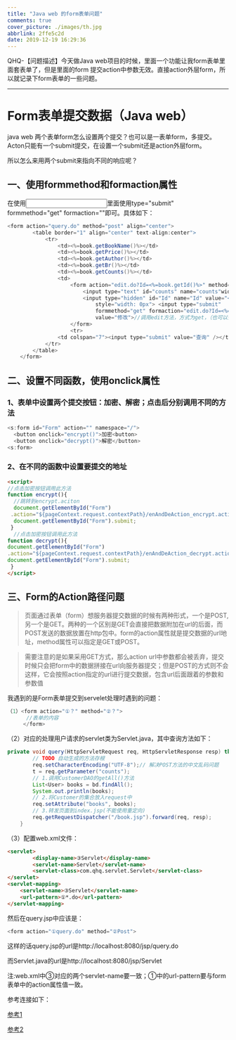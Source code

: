 ```yaml
---
title: "Java web 的form表单问题"
comments: true
cover_picture: ./images/th.jpg
abbrlink: 2ffe5c2d
date: 2019-12-19 16:29:36
---
```

 QHQ-【问题描述】今天做Java web项目的时候，里面一个功能让我form表单里面套表单了，但是里面的form 提交action中参数无效。直接action外层form，所以就记录下form表单的一些问题。
<!-- more -->

---

# Form表单提交数据（Java web）

java web 两个表单form怎么设置两个提交？也可以是一表单form，多提交。Acton只能有一个submit提交，在设置一个submit还是action外层form。

所以怎么来用两个submit来指向不同的响应呢？

## 一、使用formmethod和formaction属性

在使用<input></input>里面使用type="submit" formmethod="get" formaction=""即可。具体如下：

```java
<form action="query.do" method="post" align="center">
		<table border="1" align="center" text-align:center">
			<tr>
				<td><%=book.getBookName()%></td>
				<td><%=book.getPrice()%></td>
				<td><%=book.getAuthor()%></td>
				<td><%=book.getBr()%></td>
				<td><%=book.getCounts()%></td>
				<td>
					<form action="edit.do?Id=<%=book.getId()%>" method="get">
						<input type="text" id="counts" name="counts"width:50px" >
						<input type="hidden" id="Id" name="Id" value="<%=book.getId()%>"
							style="width: 0px"> <input type="submit"
							formmethod="get" formaction="edit.do?Id=<%=book.getId()%>"
							value="修改">//调用edit方法，方式为get，（也可以修改为post，看自己需要）
					</form>
					<tr>
				<td colspan="7"><input type="submit" value="查询" /></td>//调用qurry方法，方式为GET
			</tr>
		</table>
	</form>
```

## 二、设置不同函数，使用onclick属性

### 1、表单中设置两个提交按钮：加密、解密；点击后分别调用不同的方法

```java
<s:form id="Form" action="" namespace="/">
  <button onclick="encrypt()">加密<button>
  <button onclick="decrypt()">解密</button>
<s:form>
```

### 2、在不同的函数中设置要提交的地址

```html
<script>
//点击加密按钮调用此方法
function encrypt(){
  //跳转到encrypt.aciton
  document.getElementById("Form")
 .action="${pageContext.request.contextPath}/enAndDeAction_encrypt.action?";
  document.getElementById("Form").submit;
 }
  //点击加密按钮调用此方法
function decrypt(){
document.getElementById("Form")
.action="${pageContext.request.contextPath}/enAndDeAction_decrypt.action?";
document.getElementById("Form").submit;
 }
</script>
```

## 三、Form的Action路径问题

> 页面通过表单（form）想服务器提交数据的时候有两种形式，一个是POST,另一个是GET。两种的一个区别是GET会直接把数据附加在url的后面，而POST发送的数据放置在http包中。form的action属性就是提交数据的url地址，method属性可以指定是GET或POST。
>

> 需要注意的是如果采用GET方式，那么action url中参数都会被丢弃，提交时候只会把form中的数据拼接在url向服务器提交；但是POST的方式则不会这样，它会按照action指定的url进行提交数据，包含url后面跟着的参数和参数值
>

我遇到的是Form表单提交到servelet处理时遇到的问题： 

```java
（1）<form action="①？" method="②？"> 
      //表单的内容 
     </form>
```

（2）对应的处理用户请求的servlet类为Servlet.java，其中查询方法如下：

```java
private void query(HttpServletRequest req, HttpServletResponse resp) throws ServletException, IOException {
		// TODO 自动生成的方法存根
		req.setCharacterEncoding("UTF-8");// 解决POST方法的中文乱码问题
		t = req.getParameter("counts");
		// 1.调用CustomerDAO的getAll()方法
		List<User> books = bd.findAll();
		System.out.println(books);
		// 2.将Customer的集合放入request中
		req.setAttribute("books", books);
		// 3.转发页面到index.jsp(不能使用重定向)
		req.getRequestDispatcher("/book.jsp").forward(req, resp);
	}
```


（3）配置web.xml文件：	

```html
<servlet>
		<display-name>③Servlet</display-name>
		<servlet-name>Servlet</servlet-name>
		<servlet-class>com.qhq.servlet.Servlet</servlet-class>
</servlet>
<servlet-mapping>
	<servlet-name>③Servlet</servlet-name>
	<url-pattern>①*.do</url-pattern>
</servlet-mapping>
```

然后在query.jsp中应该是：

```java
<form action="①query.do" method="②Post">
```



这样的话query.jsp的url是http://localhost:8080/jsp/query.do

而Servlet.java的url是http://localhost:8080/jsp/Servlet

注:web.xml中③对应的两个servlet-name要一致；①中的url-pattern要与form表单中的action属性值一致。

<link rel="stylesheet" href="https://cdn.jsdelivr.net/npm/aplayer@1.7.0/dist/APlayer.min.css">

<script src="https://cdn.jsdelivr.net/npm/aplayer@1.7.0/dist/APlayer.min.js"></script>
<script src="https://cdn.jsdelivr.net/npm/meting@1.1.0/dist/Meting.min.js"></script>
<div class="aplayer" data-id="32957955" data-server="netease" data-type="song" data-mode="random" data-autoplay="true"></div>



参考连接如下：

[参考1](https://www.jb51.net/article/67279.htm)

[参考2](https://blog.csdn.net/qq_40774600/article/details/88888215)